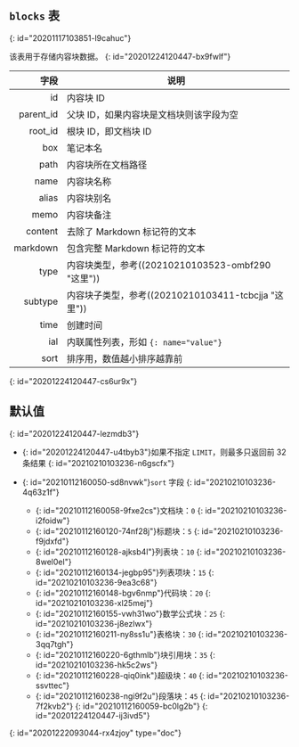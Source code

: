 ## `blocks` 表
{: id="20201117103851-l9cahuc"}

该表用于存储内容块数据。
{: id="20201224120447-bx9fwlf"}

|      字段 | 说明                                         |
| ----------: | ---------------------------------------------- |
|        id | 内容块 ID                                    |
| parent_id | 父块 ID，如果内容块是文档块则该字段为空      |
|   root_id | 根块 ID，即文档块 ID                         |
|       box | 笔记本名                                     |
|      path | 内容块所在文档路径                           |
|      name | 内容块名称                                   |
|     alias | 内容块别名                                   |
|      memo | 内容块备注                                   |
|   content | 去除了 Markdown 标记符的文本                 |
|  markdown | 包含完整 Markdown 标记符的文本               |
|      type | 内容块类型，参考((20210210103523-ombf290 "这里"))   |
|   subtype | 内容块子类型，参考((20210210103411-tcbcjja "这里")) |
|      time | 创建时间                                     |
|       ial | 内联属性列表，形如 `{: name="value"}`        |
|      sort | 排序用，数值越小排序越靠前                   |
{: id="20201224120447-cs6ur9x"}

## 默认值
{: id="20201224120447-lezmdb3"}

* {: id="20201224120447-u4tbyb3"}如果不指定 `LIMIT`，则最多只返回前 32 条结果
  {: id="20210210103236-n6gscfx"}
* {: id="20210112160050-sd8nvwk"}`sort` 字段
  {: id="20210210103236-4q63z1f"}

  * {: id="20210112160058-9fxe2cs"}文档块：`0`
    {: id="20210210103236-i2foidw"}
  * {: id="20210112160120-74nf28j"}标题块：`5`
    {: id="20210210103236-f9jdxfd"}
  * {: id="20210112160128-ajksb4l"}列表块：`10`
    {: id="20210210103236-8wel0el"}
  * {: id="20210112160134-jegbp95"}列表项块：`15`
    {: id="20210210103236-9ea3c68"}
  * {: id="20210112160148-bgv6nmp"}代码块：`20`
    {: id="20210210103236-xl25mej"}
  * {: id="20210112160155-vwh31wo"}数学公式块：`25`
    {: id="20210210103236-j8ezlwx"}
  * {: id="20210112160211-ny8ss1u"}表格块：`30`
    {: id="20210210103236-3qq7tgh"}
  * {: id="20210112160220-6gthmlb"}块引用块：`35`
    {: id="20210210103236-hk5c2ws"}
  * {: id="20210112160228-qiq0ink"}超级块：`40`
    {: id="20210210103236-ssvttec"}
  * {: id="20210112160238-ngi9f2u"}段落块：`45`
    {: id="20210210103236-7f2kvb2"}
  {: id="20210112160059-bc0lg2b"}
{: id="20201224120447-ij3ivd5"}


{: id="20201222093044-rx4zjoy" type="doc"}
